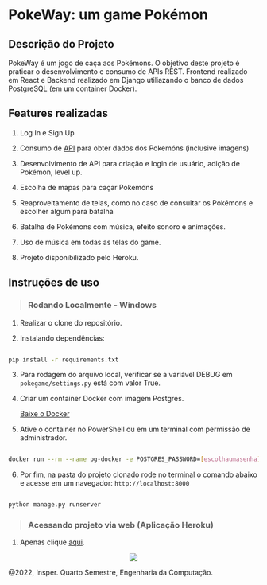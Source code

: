 # PokeWay: um game Pokémon 

## Descrição do Projeto

<p align="justify">

PokeWay é um jogo de caça aos Pokémons. O objetivo deste projeto é praticar o desenvolvimento e consumo de APIs REST. Frontend realizado em React e Backend realizado em Django utiliazando o banco de dados PostgreSQL (em um container Docker).

## Features realizadas

1. Log In e Sign Up

2. Consumo de <a href = "https://pokeapi.co/">API</a> para obter dados dos Pokemóns (inclusive imagens)

3. Desenvolvimento de API para criação e login de usuário, adição de Pokémon, level up.
  
4. Escolha de mapas para caçar Pokemóns

5. Reaproveitamento de telas, como no caso de consultar os Pokémons e escolher algum para batalha
  
6. Batalha de Pokémons com música, efeito sonoro e animações.
  
7. Uso de música em todas as telas do game.
  
8. Projeto disponibilizado pelo Heroku.



## Instruções de uso 

> ### Rodando Localmente - Windows

1. Realizar o clone do repositório.

2. Instalando dependências:


```bash

pip install -r requirements.txt

```

3. Para rodagem do arquivo local, verificar se a variável DEBUG em `pokegame/settings.py` está com valor True.

4. Criar um container Docker com imagem Postgres. <p> <a href = "https://docs.docker.com/get-docker/"> Baixe o Docker</a> </p>

5. Ative o container no PowerShell ou em um terminal com permissão de administrador. 


```bash

docker run --rm --name pg-docker -e POSTGRES_PASSWORD=[escolhaumasenha] -d -p 5432:5432 -v $HOME/docker/volumes/postgres:/var/lib/postgresql/data postgres

```

6. Por fim, na pasta do projeto clonado rode no terminal o comando abaixo e acesse em um navegador: `http://localhost:8000`

```bash

python manage.py runserver

```

> ### Acessando projeto via web (Aplicação Heroku)

1. Apenas clique <a href = "https://pokeway.herokuapp.com/">aqui</a>.

<p align="center"><img src='https://thumbs.gfycat.com/LivelyBraveAmericanriverotter-size_restricted.gif'></img></p>

@2022, Insper. Quarto Semestre, Engenharia da Computação.
